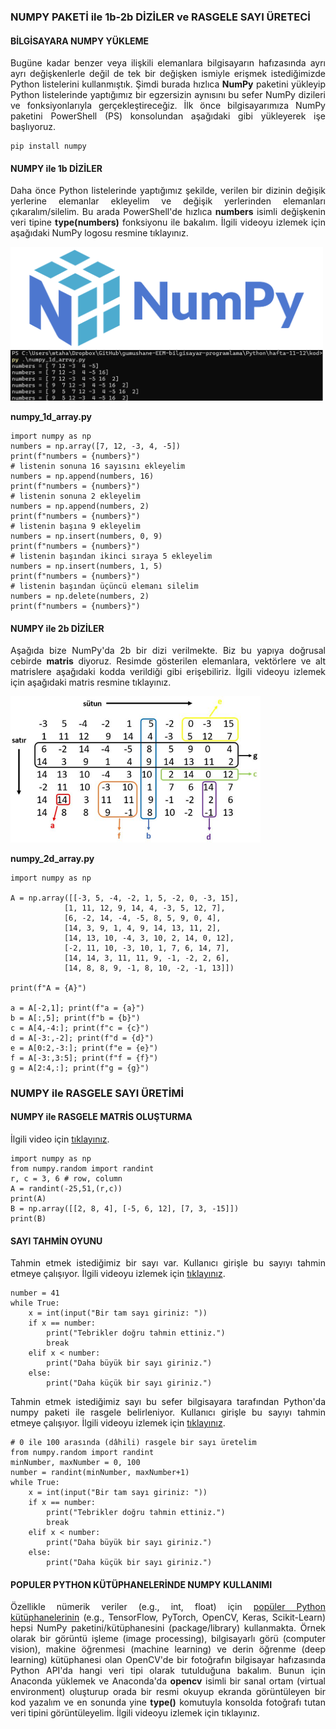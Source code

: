 <h3>NUMPY PAKETİ ile 1b-2b DİZİLER ve RASGELE SAYI ÜRETECİ</h3>

<h4>BİLGİSAYARA NUMPY YÜKLEME</h4>
<p align="justify">Bugüne kadar benzer veya ilişkili elemanlara bilgisayarın hafızasında ayrı ayrı değişkenlerle değil de tek bir değişken ismiyle erişmek istediğimizde Python listelerini kullanmıştık. Şimdi burada hızlıca <b>NumPy</b> paketini yükleyip Python listelerinde yaptığımız bir egzersizin aynısını bu sefer NumPy dizileri ve fonksiyonlarıyla gerçekleştireceğiz. İlk önce bilgisayarımıza NumPy paketini PowerShell (PS) konsolundan aşağıdaki gibi yükleyerek işe başlıyoruz.
</p>

```
pip install numpy
```

<h4>NUMPY ile 1b DİZİLER</h4>

<p align="justify">Daha önce Python listelerinde yaptığımız şekilde, verilen bir dizinin değişik yerlerine elemanlar ekleyelim ve değişik yerlerinden elemanları çıkaralım/silelim. Bu arada PowerShell'de hızlıca <b>numbers</b> isimli değişkenin veri tipine <b>type(numbers)</b> fonksiyonu ile bakalım. İlgili videoyu izlemek için aşağıdaki NumPy logosu resmine tıklayınız.</p>

<a href="https://www.youtube.com"><img src="döküman/NumPy.png" alt="numpy-1d_array" width=500 height=auto></a>

<b>numpy_1d_array.py</b>

```
import numpy as np
numbers = np.array([7, 12, -3, 4, -5])
print(f"numbers = {numbers}")
# listenin sonuna 16 sayısını ekleyelim
numbers = np.append(numbers, 16)
print(f"numbers = {numbers}")
# listenin sonuna 2 ekleyelim
numbers = np.append(numbers, 2)
print(f"numbers = {numbers}")
# listenin başına 9 ekleyelim
numbers = np.insert(numbers, 0, 9)
print(f"numbers = {numbers}")
# listenin başından ikinci sıraya 5 ekleyelim
numbers = np.insert(numbers, 1, 5)
print(f"numbers = {numbers}")
# listenin başından üçüncü elemanı silelim
numbers = np.delete(numbers, 2)
print(f"numbers = {numbers}")
```

<h4>NUMPY ile 2b DİZİLER</h4>

<p align="justify">Aşağıda bize NumPy'da 2b bir dizi verilmekte. Biz bu yapıya doğrusal cebirde <b>matris</b> diyoruz. Resimde gösterilen elemanlara, vektörlere ve alt matrislere aşağıdaki kodda verildiği gibi erişebiliriz. İlgili videoyu izlemek için aşağıdaki matris resmine tıklayınız.</p>

<img src="döküman/numpy_2d_array.png" alt="numpy-2d-array" width=400 height=auto>

<b>numpy_2d_array.py</b>

```
import numpy as np

A = np.array([[-3, 5, -4, -2, 1, 5, -2, 0, -3, 15],
            [1, 11, 12, 9, 14, 4, -3, 5, 12, 7],
            [6, -2, 14, -4, -5, 8, 5, 9, 0, 4],
            [14, 3, 9, 1, 4, 9, 14, 13, 11, 2],
            [14, 13, 10, -4, 3, 10, 2, 14, 0, 12],
            [-2, 11, 10, -3, 10, 1, 7, 6, 14, 7],
            [14, 14, 3, 11, 11, 9, -1, -2, 2, 6],
            [14, 8, 8, 9, -1, 8, 10, -2, -1, 13]])

print(f"A = {A}")

a = A[-2,1]; print(f"a = {a}")
b = A[:,5]; print(f"b = {b}")
c = A[4,-4:]; print(f"c = {c}")
d = A[-3:,-2]; print(f"d = {d}")
e = A[0:2,-3:]; print(f"e = {e}")
f = A[-3:,3:5]; print(f"f = {f}")
g = A[2:4,:]; print(f"g = {g}")
```

<h3>NUMPY ile RASGELE SAYI ÜRETİMİ</h4>

<h4>NUMPY ile RASGELE MATRİS OLUŞTURMA</h4>

<p>İlgili video için <a href="https://www.youtube.com">tıklayınız</a>.</p>

```
import numpy as np
from numpy.random import randint
r, c = 3, 6 # row, column
A = randint(-25,51,(r,c))
print(A)
B = np.array([[2, 8, 4], [-5, 6, 12], [7, 3, -15]])
print(B)
```

<h4>SAYI TAHMİN OYUNU</h4>

<p align="justify">Tahmin etmek istediğimiz bir sayı var. Kullanıcı girişle bu sayıyı tahmin etmeye çalışıyor. İlgili videoyu izlemek için <a href="https://www.youtube.com">tıklayınız</a>.</p>

```
number = 41
while True:
    x = int(input("Bir tam sayı giriniz: "))
    if x == number:
        print("Tebrikler doğru tahmin ettiniz.")
        break
    elif x < number:
        print("Daha büyük bir sayı giriniz.")
    else:
        print("Daha küçük bir sayı giriniz.")
```

<p align="justify">Tahmin etmek istediğimiz sayı bu sefer bilgisayara tarafından Python'da numpy paketi ile rasgele belirleniyor. Kullanıcı girişle bu sayıyı tahmin etmeye çalışıyor. İlgili videoyu izlemek için <a href="https://www.youtube.com">tıklayınız</a>.</p>

```
# 0 ile 100 arasında (dâhili) rasgele bir sayı üretelim
from numpy.random import randint
minNumber, maxNumber = 0, 100
number = randint(minNumber, maxNumber+1)
while True:
    x = int(input("Bir tam sayı giriniz: "))
    if x == number:
        print("Tebrikler doğru tahmin ettiniz.")
        break
    elif x < number:
        print("Daha büyük bir sayı giriniz.")
    else:
        print("Daha küçük bir sayı giriniz.")
```

<h4>POPULER PYTHON KÜTÜPHANELERİNDE NUMPY KULLANIMI</h4>
<p align="justify">Özellikle nümerik veriler (e.g., int, float) için <a href="https://6sense.com/tech/data-science-machine-learning">popüler Python kütüphanelerinin</a> (e.g., TensorFlow, PyTorch, OpenCV, Keras, Scikit-Learn) hepsi NumPy paketini/kütüphanesini (package/library) kullanmakta. Örnek olarak bir görüntü işleme (image processing), bilgisayarlı görü (computer vision), makine öğrenmesi (machine learning) ve derin öğrenme (deep learning) kütüphanesi olan OpenCV'de bir fotoğrafın bilgisayar hafızasında Python API'da hangi veri tipi olarak tutulduğuna bakalım. Bunun için Anaconda yüklemek ve Anaconda'da <b>opencv</b> isimli bir sanal ortam (virtual environment) oluşturup orada bir resmi okuyup ekranda görüntüleyen bir kod yazalım ve en sonunda yine <b>type()</b> komutuyla konsolda fotoğrafı tutan veri tipini görüntüleyelim. İlgili videoyu izlemek için tıklayınız.</p>
